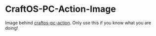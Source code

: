 # CraftOS-PC-Action-Image

Image behind [craftos-pc-action]. Only use this if you know what you are doing!

[craftos-pc-action]: https://github.com/Commandcracker/craftos-pc-action
